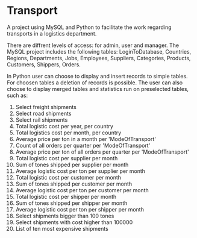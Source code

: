 # Transport

A project using MySQL and Python to facilitate the work regarding transports in a logistics department.

There are diffrent levels of access: for admin, user and manager.
The MySQL project includes the following tables: LoginToDatabase, Countries, Regions, Departments, Jobs, Employees, Suppliers, Categories,  Products, Customers, Shippers, Orders.

In Python user can choose to display and insert records to simple tables. For choosen tables a deletion of records is possible.
The user can also choose to display merged tables and statistics run on preselected tables, such as:

1.	Select freight shipments
2.	Select road shipments
3.	Select rail shipments
4.	Total logistic cost per year, per country
5.	Total logistics cost per month, per country 
6.	Average price per ton in a month per 'ModeOfTransport'
7.	Count of all orders per quarter per 'ModeOfTransport'
8.	Average price per ton of all orders per quarter per 'ModeOfTransport'
9.	Total logistic cost per supplier per month
10.	Sum of tones shipped per supplier per month
11.	Average logistic cost per ton per supplier per month
12.	Total logistic cost per customer per month
13.	Sum of tones shipped per customer per month
14.	Average logistic cost per ton per customer per month
15.	Total logistic cost per shipper per month
16.	Sum of tones shipped per shipper per month
17.	Average logistic cost per ton per shipper per month
18.	Select shipments bigger than 100 tones
19.	Select shipments with cost higher than 100000
20.	List of ten most expensive shipments



